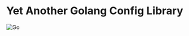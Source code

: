 # Yet Another Golang Config Library

![Go](https://github.com/zoido/yag-config/workflows/Go/badge.svg)

